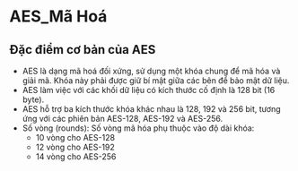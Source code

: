 # AES_Mã Hoá
## Đặc điểm cơ bản của AES
* AES là dạng mã hoá đối xứng, sử dụng một khóa chung để mã hóa và giải mã. Khóa này phải được giữ bí mật giữa các bên để bảo mật dữ liệu.
* AES làm việc với các khối dữ liệu có kích thước cố định là 128 bit (16 byte).
* AES hỗ trợ ba kích thước khóa khác nhau là 128, 192 và 256 bit, tương ứng với các phiên bản AES-128, AES-192 và AES-256.
* Số vòng (rounds): Số vòng mã hóa phụ thuộc vào độ dài khóa:
  - 10 vòng cho AES-128
  - 12 vòng cho AES-192
  - 14 vòng cho AES-256
